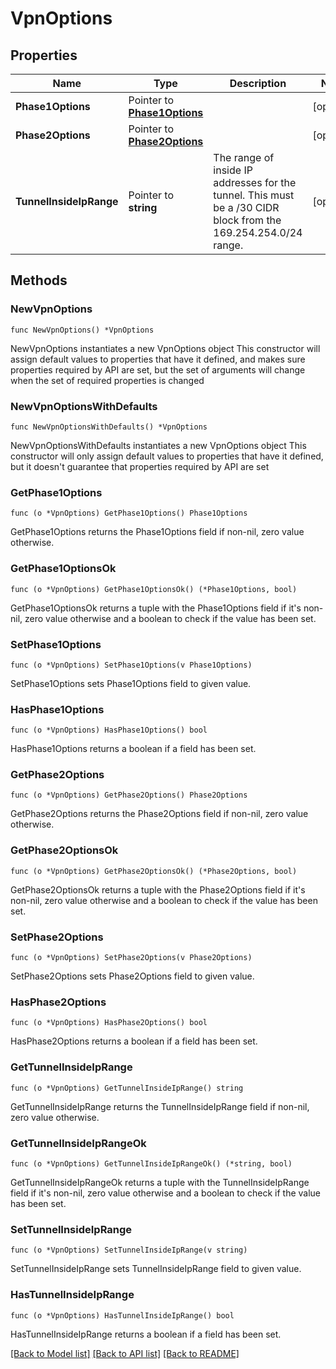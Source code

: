 # VpnOptions

## Properties

Name | Type | Description | Notes
------------ | ------------- | ------------- | -------------
**Phase1Options** | Pointer to [**Phase1Options**](Phase1Options.md) |  | [optional] 
**Phase2Options** | Pointer to [**Phase2Options**](Phase2Options.md) |  | [optional] 
**TunnelInsideIpRange** | Pointer to **string** | The range of inside IP addresses for the tunnel. This must be a /30 CIDR block from the 169.254.254.0/24 range. | [optional] 

## Methods

### NewVpnOptions

`func NewVpnOptions() *VpnOptions`

NewVpnOptions instantiates a new VpnOptions object
This constructor will assign default values to properties that have it defined,
and makes sure properties required by API are set, but the set of arguments
will change when the set of required properties is changed

### NewVpnOptionsWithDefaults

`func NewVpnOptionsWithDefaults() *VpnOptions`

NewVpnOptionsWithDefaults instantiates a new VpnOptions object
This constructor will only assign default values to properties that have it defined,
but it doesn't guarantee that properties required by API are set

### GetPhase1Options

`func (o *VpnOptions) GetPhase1Options() Phase1Options`

GetPhase1Options returns the Phase1Options field if non-nil, zero value otherwise.

### GetPhase1OptionsOk

`func (o *VpnOptions) GetPhase1OptionsOk() (*Phase1Options, bool)`

GetPhase1OptionsOk returns a tuple with the Phase1Options field if it's non-nil, zero value otherwise
and a boolean to check if the value has been set.

### SetPhase1Options

`func (o *VpnOptions) SetPhase1Options(v Phase1Options)`

SetPhase1Options sets Phase1Options field to given value.

### HasPhase1Options

`func (o *VpnOptions) HasPhase1Options() bool`

HasPhase1Options returns a boolean if a field has been set.

### GetPhase2Options

`func (o *VpnOptions) GetPhase2Options() Phase2Options`

GetPhase2Options returns the Phase2Options field if non-nil, zero value otherwise.

### GetPhase2OptionsOk

`func (o *VpnOptions) GetPhase2OptionsOk() (*Phase2Options, bool)`

GetPhase2OptionsOk returns a tuple with the Phase2Options field if it's non-nil, zero value otherwise
and a boolean to check if the value has been set.

### SetPhase2Options

`func (o *VpnOptions) SetPhase2Options(v Phase2Options)`

SetPhase2Options sets Phase2Options field to given value.

### HasPhase2Options

`func (o *VpnOptions) HasPhase2Options() bool`

HasPhase2Options returns a boolean if a field has been set.

### GetTunnelInsideIpRange

`func (o *VpnOptions) GetTunnelInsideIpRange() string`

GetTunnelInsideIpRange returns the TunnelInsideIpRange field if non-nil, zero value otherwise.

### GetTunnelInsideIpRangeOk

`func (o *VpnOptions) GetTunnelInsideIpRangeOk() (*string, bool)`

GetTunnelInsideIpRangeOk returns a tuple with the TunnelInsideIpRange field if it's non-nil, zero value otherwise
and a boolean to check if the value has been set.

### SetTunnelInsideIpRange

`func (o *VpnOptions) SetTunnelInsideIpRange(v string)`

SetTunnelInsideIpRange sets TunnelInsideIpRange field to given value.

### HasTunnelInsideIpRange

`func (o *VpnOptions) HasTunnelInsideIpRange() bool`

HasTunnelInsideIpRange returns a boolean if a field has been set.


[[Back to Model list]](../README.md#documentation-for-models) [[Back to API list]](../README.md#documentation-for-api-endpoints) [[Back to README]](../README.md)


